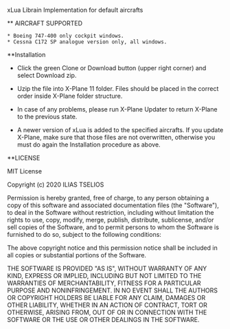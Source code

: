 xLua Librain Implementation for default aircrafts

** AIRCRAFT SUPPORTED

	* Boeing 747-400 only cockpit windows.
	* Cessna C172 SP analogue version only, all windows.

**Installation

* Click the green Clone or Download button (upper right corner) and select Download zip.
* Uzip the file into X-Plane 11 folder. Files should be placed in the correct order inside X-Plane folder structure.

* In case of any problems, please run X-Plane Updater to return X-Plane to the previous state.

* A newer version of xLua is added to the specified aircrafts. If you update X-Plane, make sure that those files are not overwritten, otherwise you must do again the Installation procedure as above.

**LICENSE

MIT License

Copyright (c) 2020 ILIAS TSELIOS

Permission is hereby granted, free of charge, to any person obtaining a copy
of this software and associated documentation files (the "Software"), to deal
in the Software without restriction, including without limitation the rights
to use, copy, modify, merge, publish, distribute, sublicense, and/or sell
copies of the Software, and to permit persons to whom the Software is
furnished to do so, subject to the following conditions:

The above copyright notice and this permission notice shall be included in all
copies or substantial portions of the Software.

THE SOFTWARE IS PROVIDED "AS IS", WITHOUT WARRANTY OF ANY KIND, EXPRESS OR
IMPLIED, INCLUDING BUT NOT LIMITED TO THE WARRANTIES OF MERCHANTABILITY,
FITNESS FOR A PARTICULAR PURPOSE AND NONINFRINGEMENT. IN NO EVENT SHALL THE
AUTHORS OR COPYRIGHT HOLDERS BE LIABLE FOR ANY CLAIM, DAMAGES OR OTHER
LIABILITY, WHETHER IN AN ACTION OF CONTRACT, TORT OR OTHERWISE, ARISING FROM,
OUT OF OR IN CONNECTION WITH THE SOFTWARE OR THE USE OR OTHER DEALINGS IN THE
SOFTWARE.